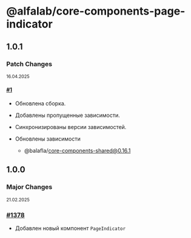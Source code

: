 # @alfalab/core-components-page-indicator

## 1.0.1

### Patch Changes

<sup><time>16.04.2025</time></sup>

#### [#1](https://github.com/hextion/core-components/pull/1)

-   Обновлена сборка.
-   Добавлены пропущенные зависимости.
-   Синхронизированы версии зависимостей.

-   Обновлены зависимости
    -   @balafla/core-components-shared@0.16.1

## 1.0.0

### Major Changes

<sup><time>21.02.2025</time></sup>

### [#1378](https://github.com/core-ds/core-components/pull/1378)

-   Добавлен новый компонент `PageIndicator`
